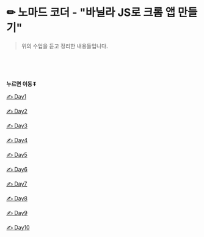 # ✏ 노마드 코더 -  "바닐라 JS로 크롬 앱 만들기"  
> 위의 수업을 듣고 정리한 내용들입니다.  

<br/>  
<br/>  
<br/>  

**누르면 이동 ⏬**

[✍️ Day1](./Day1/TIL_Day1.md)

[✍️ Day2](./Day2/TIL_Day2.md)

[✍️ Day3](./Day3/TIL_Day3.md)

[✍️ Day4](./Day4/TIL_Day4.md)

[✍️ Day5](./Day5/TIL_Day5.md)

[✍️ Day6](./Day6/TIL_Day6.md)

[✍️ Day7](./Day7/TIL_Day7.md)

[✍️ Day8](./Day8/TIL_Day8.md)

[✍️ Day9](./Day9/TIL_Day9.md)

[✍️ Day10](./Day10/TIL_Day10.md)